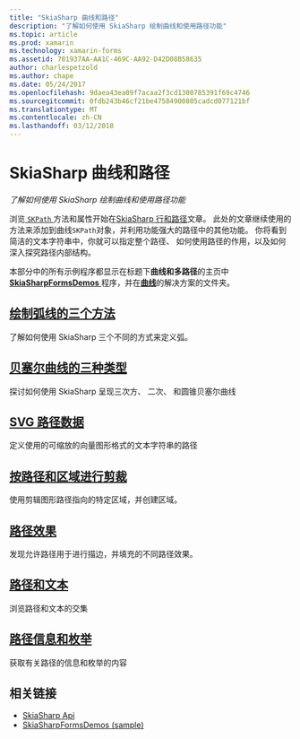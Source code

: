 ```yaml
---
title: "SkiaSharp 曲线和路径"
description: "了解如何使用 SkiaSharp 绘制曲线和使用路径功能"
ms.topic: article
ms.prod: xamarin
ms.technology: xamarin-forms
ms.assetid: 781937AA-AA1C-469C-AA92-D42D08B58635
author: charlespetzold
ms.author: chape
ms.date: 05/24/2017
ms.openlocfilehash: 9daea43ea09f7acaa2f3cd1300785391f69c4746
ms.sourcegitcommit: 0fdb243b46cf21be47584900805cadcd077121bf
ms.translationtype: MT
ms.contentlocale: zh-CN
ms.lasthandoff: 03/12/2018
---
```

# <a name="skiasharp-curves-and-paths"></a>SkiaSharp 曲线和路径

_了解如何使用 SkiaSharp 绘制曲线和使用路径功能_

浏览[ `SKPath` ](https://developer.xamarin.com/api/type/SkiaSharp.SKPath/)方法和属性开始在[SkiaSharp 行和路径](~/xamarin-forms/user-interface/graphics/skiasharp/paths/index.md)文章。 此处的文章继续使用的方法来添加到曲线`SKPath`对象，并利用功能强大的路径中的其他功能。 你将看到简洁的文本字符串中，你就可以指定整个路径、 如何使用路径的作用，以及如何深入探究路径内部结构。

本部分中的所有示例程序都显示在标题下**曲线和多路径**的主页中[ **SkiaSharpFormsDemos** ](https://developer.xamarin.com/samples/xamarin-forms/SkiaSharpForms/SkiaSharpFormsDemos/)程序，并在[**曲线**](https://github.com/xamarin/xamarin-forms-samples/tree/master/SkiaSharpForms/SkiaSharpFormsDemos/SkiaSharpFormsDemos/SkiaSharpFormsDemos/Curves)的解决方案的文件夹。

## <a name="three-ways-to-draw-an-arcarcsmd"></a>[绘制弧线的三个方法](arcs.md)

了解如何使用 SkiaSharp 三个不同的方式来定义弧。

## <a name="three-types-of-bzier-curvesbeziersmd"></a>[贝塞尔曲线的三种类型](beziers.md)

探讨如何使用 SkiaSharp 呈现三次方、 二次、 和圆锥贝塞尔曲线

## <a name="svg-path-datapath-datamd"></a>[SVG 路径数据](path-data.md)

定义使用的可缩放的向量图形格式的文本字符串的路径

## <a name="clipping-with-paths-and-regionsclippingmd"></a>[按路径和区域进行剪裁](clipping.md)

使用剪辑图形路径指向的特定区域，并创建区域。

## <a name="path-effectseffectsmd"></a>[路径效果](effects.md)

发现允许路径用于进行描边，并填充的不同路径效果。

## <a name="paths-and-texttext-pathsmd"></a>[路径和文本](text-paths.md)

浏览路径和文本的交集

## <a name="path-information-and-enumerationinformationmd"></a>[路径信息和枚举](information.md)

获取有关路径的信息和枚举的内容


## <a name="related-links"></a>相关链接

- [SkiaSharp Api](https://developer.xamarin.com/api/root/SkiaSharp/)
- [SkiaSharpFormsDemos (sample)](https://developer.xamarin.com/samples/xamarin-forms/SkiaSharpForms/SkiaSharpFormsDemos/)
